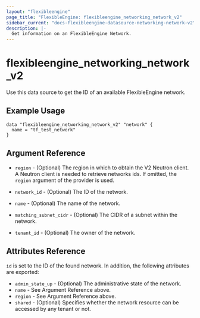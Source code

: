 ```yaml
---
layout: "flexibleengine"
page_title: "FlexibleEngine: flexibleengine_networking_network_v2"
sidebar_current: "docs-flexibleengine-datasource-networking-network-v2"
description: |-
  Get information on an FlexibleEngine Network.
---
```


# flexibleengine\_networking\_network\_v2

Use this data source to get the ID of an available FlexibleEngine network.

## Example Usage

```hcl
data "flexibleengine_networking_network_v2" "network" {
  name = "tf_test_network"
}
```

## Argument Reference

* `region` - (Optional) The region in which to obtain the V2 Neutron client.
  A Neutron client is needed to retrieve networks ids. If omitted, the
  `region` argument of the provider is used.

* `network_id` - (Optional) The ID of the network.

* `name` - (Optional) The name of the network.

* `matching_subnet_cidr` - (Optional) The CIDR of a subnet within the network.

* `tenant_id` - (Optional) The owner of the network.

## Attributes Reference

`id` is set to the ID of the found network. In addition, the following attributes
are exported:

* `admin_state_up` - (Optional) The administrative state of the network.
* `name` - See Argument Reference above.
* `region` - See Argument Reference above.
* `shared` - (Optional)  Specifies whether the network resource can be accessed
    by any tenant or not.
